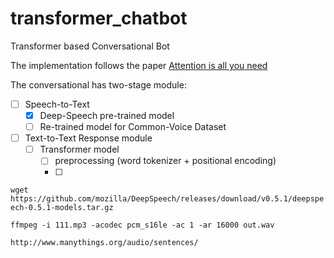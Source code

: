 # transformer_chatbot
Transformer based Conversational Bot

The implementation follows the paper [Attention is all you need](https://arxiv.org/abs/1706.03762)

The conversational has two-stage module:
- [ ] Speech-to-Text 
    - [x] Deep-Speech pre-trained model
    - [ ] Re-trained model for Common-Voice Dataset
- [ ] Text-to-Text Response module
    - [ ] Transformer model
        - [ ] preprocessing (word tokenizer + positional encoding)
        - [ ]  
`wget https://github.com/mozilla/DeepSpeech/releases/download/v0.5.1/deepspeech-0.5.1-models.tar.gz`

`ffmpeg -i 111.mp3 -acodec pcm_s16le -ac 1 -ar 16000 out.wav`

`http://www.manythings.org/audio/sentences/`
